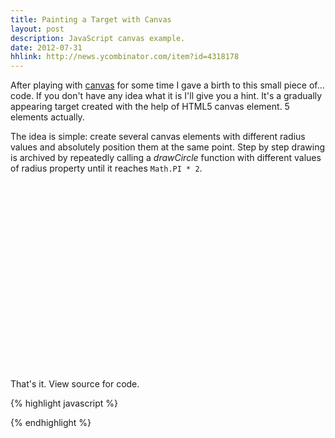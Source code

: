 ```yaml
---
title: Painting a Target with Canvas
layout: post
description: JavaScript canvas example.
date: 2012-07-31
hhlink: http://news.ycombinator.com/item?id=4318178
---
```


After playing with [canvas](http://en.wikipedia.org/wiki/Canvas_element) for some time I gave a birth to this small piece of... code. If you don't have any idea what it is I'll give you a hint. It's a gradually appearing target created with the help of HTML5 canvas element. 5 elements actually.

The idea is simple: create several canvas elements with different radius values and absolutely position them at the same point. Step by step drawing is archived by repeatedly calling a *drawCircle* function with different values of radius property until it reaches `Math.PI * 2`.

<!--more-->

<div style="position: relative;">
<div id="can_div" style="width: 300px; height: 300px;"></div>
</div>

That's it. View source for code.

{% highlight javascript %}
<script type="text/javascript">
var canvas;
var PI2 = Math.PI * 2;
var elements = [];
var colors = ['#C9F24B', '#736859', '#B8925A', '#8C3F3F', '#FFD63E'];
var intervals = [];
var time = 15;

function createElements() {
    for (var i=0; i<=4; i++) {
        elements[i] = {
            'radius': (i+1) * 20,
            'style': colors[i],
            'size': 300,
            'circle': null
        };
    }
}

function init() {
    canvas = document.getElementById('can_div');
    createElements();

    delta = 0.01;
    angle = 0;
    for (var i=elements.length-1; i>=0; i--) {
        var elem = elements[i];
        var circle = createCircle(elem.size);
        intervals[i] = createInterval(elem, circle);
    }
}

function createInterval(elem, circle) {
    return setInterval(function () {
    	drawCircle(circle, 130, 130, elem.radius, elem.style);
   	}, time);
}

function createCircle(size) {
    var circle = document.createElement("canvas");
    circle.width = size;
    circle.height = size;
    circle.style.position = 'absolute';
    circle.style.left = "100px";
    circle.style.top = 0;
    canvas.appendChild(circle);
    return circle;
}

function drawCircle( can, x, y, radius, style) {
    var context = can.getContext("2d");
    context.clearRect(0, 0, 600, 600);
    context.fillStyle = style;
    context.beginPath();
    context.arc(x, y, radius, 0, angle, false);
    context.lineTo(x, y);
    context.closePath();
    context.fill();

    angle += delta;
    if (angle >= PI2 + 0.5) {
        for (var i=0; i<intervals.length; i++) {
            clearInterval(intervals[i]);
        }
    }
}

init();
</script>
{% endhighlight %}

<script type="text/javascript">
var canvas;
var PI2 = Math.PI * 2;
var elements = [];
var colors = ['#C9F24B', '#736859', '#B8925A', '#8C3F3F', '#FFD63E'];
var intervals = [];
var time = 15;

function createElements() {
    for (var i=0; i<=4; i++) {
        elements[i] = {
            'radius': (i+1) * 20,
            'style': colors[i],
            'size': 300,
            'circle': null
        };
    }
}

function init() {
    canvas = document.getElementById('can_div');
    createElements();

    delta = 0.01;
    angle = 0;
    for (var i=elements.length-1; i>=0; i--) {
        var elem = elements[i];
        var circle = createCircle(elem.size);
        intervals[i] = createInterval(elem, circle);
    }
}

function createInterval(elem, circle) {
    return setInterval(function () {
    	drawCircle(circle, 130, 130, elem.radius, elem.style);
    	}, time);
}

function createCircle(size) {
    var circle = document.createElement("canvas");
    circle.width = size;
    circle.height = size;
    circle.style.position = 'absolute';
    circle.style.left = "100px";
    circle.style.top = 0;
    canvas.appendChild(circle);
    return circle;
}

function drawCircle( can, x, y, radius, style) {
    var context = can.getContext("2d");
    context.clearRect(0, 0, 600, 600);
    context.fillStyle = style;
    context.beginPath();
    context.arc(x, y, radius, 0, angle, false);
    context.lineTo(x, y);
    context.closePath();
    context.fill();

    angle += delta;
    if (angle >= PI2 + 0.5) {
        for (var i=0; i<intervals.length; i++) {
            clearInterval(intervals[i]);
        }
    }
}

init();
</script>
